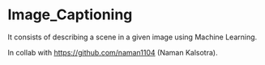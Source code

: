 # Image_Captioning
It consists of describing a scene in a given image using Machine Learning.

In collab with https://github.com/naman1104 (Naman Kalsotra).
